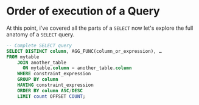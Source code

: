 # Order of execution of a Query

At this point, i've covered all the parts of a `SELECT` now let's explore the full anatomy of a `SELECT` query.

```SQL
-- Complete SELECT query
SELECT DISTINCT column, AGG_FUNC(column_or_expression), …
FROM mytable
    JOIN another_table
      ON mytable.column = another_table.column
    WHERE constraint_expression
    GROUP BY column
    HAVING constraint_expression
    ORDER BY column ASC/DESC
    LIMIT count OFFSET COUNT;
```

